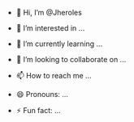 - 👋 Hi, I’m @Jheroles
- 👀 I’m interested in ...
- 🌱 I’m currently learning ...

- 💞️ I’m looking to collaborate on ...
- 📫 How to reach me ...
- 😄 Pronouns: ...
- ⚡ Fun fact: ...

<!---
Jheroles/Jheroles is a ✨ special ✨ repository because its `README.md` (this file) appears on your GitHub profile.
You can click the Preview link to take a look at your changes.
--->
